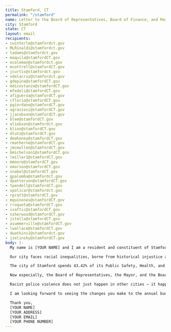 ```yaml
---
title: Stamford, CT
permalink: "/stamford"
name: Letter to the Board of Representatives, Board of Finance, and Mayor
city: Stamford
state: CT
layout: email
recipients:
- cwinterle@stamfordct.gov
- MLRinaldi@stamfordct.gov
- tadams@stamfordct.gov
- maquila@stamfordCT.gov
- ecoleman@stamfordct.gov
- mcottrell@stamfordCT.gov
- jcurtis@stamfordct.gov
- vdelacruz@stamfordct.gov
- gdepina@stamfordCT.gov
- mdicostanzo@stamfordCT.gov
- mfedeli@stamfordCT.gov
- afigueroa@stamfordCT.gov
- cflorio@stamfordCT.gov
- pgiordano@stamfordCT.gov
- agraziosi@stamfordCT.gov
- jjacobson@stamfordCT.gov
- blee@stamfordCT.gov
- aliebson@stamfordct.gov
- blion@stamfordCT.gov
- dlutz@stamfordCT.gov
- dmahoney@stamfordCT.gov
- rmatherne@stamfordCT.gov
- jmcmullen@stamfordCT.gov
- bmichelson1@stamfordCT.gov
- lmiller1@stamfordCT.gov
- mmoore@stamfordCT.gov
- emorson@stamfordCT.gov
- snabel@stamfordCT.gov
- gpalomba@stamfordct.gov
- dpatterson@stamfordCT.gov
- tpendell@stamfordCT.gov
- spolicar@stamfordct.gov
- rpratt@stamfordCT.gov
- mquinones@stamfordCT.gov
- rroqueta@stamfordCT.gov
- isaftic@stamfordCT.gov
- nsherwood@stamfordCT.gov
- jstella@stamfordCT.gov
- asummerville@stamfordCT.gov
- lwallace@stamfordCT.gov
- dwatkins1@stamfordct.gov
- jzelinsky@stamfordCT.gov
body: |-
  My name is [YOUR NAME] and I am a resident and constituent of Stamford. I am writing to demand that the City of Stamford reduce the Stamford Police Department's budget. Stamford's needs must be addressed by the provision of care and not the threat of violence. We must invest in public and social services that build toward a "free and fair society" rather than an armed force that endangers citizens.

  Our city faces racial inequalities, borne from historical injustice and brought into the spotlight by the COVID-19 pandemic, that can't be solved by policing. Stamford is intensely segregated and maintains extreme income inequality between downtown and suburbs such as North Stamford. Members of our community live without necessary services, in tight quarters, and on lean budgets, even before the pandemic stole four months of wages and counting. Thousands of us are becoming food-insecure and are at risk of eventual eviction. Essential educators are living on starvation pay while repeated and overwhelming community demands to right these glaring injustices are ignored.

  The city of Stamford spends 43.42% of its Public Safety, Health, and Welfare budget [https://www.stamfordct.gov/sites/stamfordct/files/pages/fy20-21_mayors_proposed_detail_budget-v7.pdf] on Police, and reportedly only 0.0067% of the same budget on "Social Services." The money spent on the Police Department should be reallocated toward improving addiction and mental health services, providing permanent housing for our unhoused neighbors, and improving city infrastructure.

  Now especially, the Board of Representatives, the Mayor, and the Board of Finance can take a stand for racial justice by supporting a significant defunding of policing and investment of these funds into black and brown communities - starting with cutting the least transparent and most harmful parts of the Stamford Police Department budget.

  Racist police violence does not just happen in other cities — it happens right here in Stamford. We see it in the disproportionate imprisonment of Black people, and in the racialized inequity that is prevalent in Stamford. The City Council must stop investing in targeted criminalization and surveillance, and fund what Black and Brown communities need to be safe and healthy: COVID-19 relief, housing, healthcare, healthcare services, healing, community centers, and community-led organizations and projects.

  I am looking forward to seeing the changes you make to the annual budget and the citizens of Stamford unequivocally say, Black Lives Matter.

  Thank you,
  [YOUR NAME]
  [YOUR ADDRESS]
  [YOUR EMAIL]
  [YOUR PHONE NUMBER]
---
```


